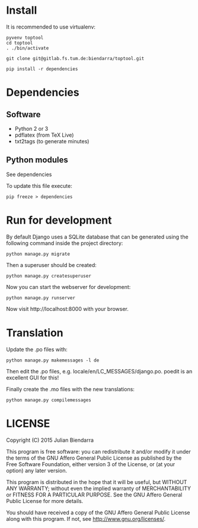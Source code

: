 # Install

It is recommended to use virtualenv:

    pyvenv toptool
    cd toptool
    . ./bin/activate

    git clone git@gitlab.fs.tum.de:biendarra/toptool.git

    pip install -r dependencies

# Dependencies

## Software

 * Python 2 or 3
 * pdflatex (from TeX Live)
 * txt2tags (to generate minutes)

## Python modules

See dependencies

To update this file execute:

    pip freeze > dependencies

# Run for development

By default Django uses a SQLite database that can be generated using the
following command inside the project directory:

    python manage.py migrate

Then a superuser should be created:

    python manage.py createsuperuser

Now you can start the webserver for development:

    python manage.py runserver

Now visit http://localhost:8000 with your browser.

# Translation

Update the .po files with:

    python manage.py makemessages -l de

Then edit the .po files, e.g. locale/en/LC_MESSAGES/django.po.
poedit is an excellent GUI for this!

Finally create the .mo files with the new translations:

    python manage.py compilemessages

# LICENSE

Copyright (C) 2015  Julian Biendarra

This program is free software: you can redistribute it and/or modify
it under the terms of the GNU Affero General Public License as
published by the Free Software Foundation, either version 3 of the
License, or (at your option) any later version.

This program is distributed in the hope that it will be useful,
but WITHOUT ANY WARRANTY; without even the implied warranty of
MERCHANTABILITY or FITNESS FOR A PARTICULAR PURPOSE.  See the
GNU Affero General Public License for more details.

You should have received a copy of the GNU Affero General Public License
along with this program.  If not, see <http://www.gnu.org/licenses/>.
